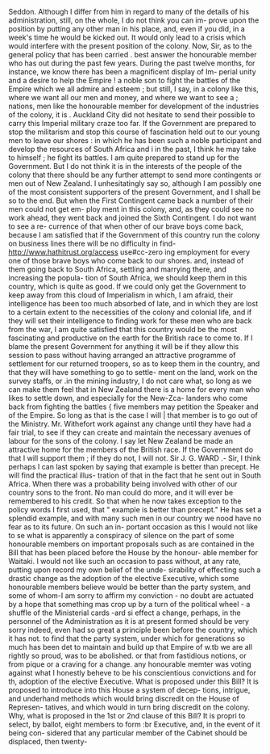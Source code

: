 Seddon. Although I differ from him in regard to many of the details of his administration, still, on the whole, I do not think you can im- prove upon the position by putting any other man in his place, and, even if you did, in a week's time he would be kicked out. It would only lead to a crisis which would interfere with the present position of the colony. Now, Sir, as to the general policy that has been carried . best answer the honourable member who has out during the past few years. During the past twelve months, for instance, we know there has been a magnificent display of Im- perial unity and a desire to help the Empire ! a noble son to fight the battles of the Empire which we all admire and esteem ; but still, I say, in a colony like this, where we want all our men and money, and where we want to see a ; nations, men like the honourable member for development of the industries of the colony, it is . Auckland City did not hesitate to send their possible to carry this Imperial military craze too far. If the Government are prepared to stop the militarism and stop this course of fascination held out to our young men to leave our shores : in which he has been such a noble participant and develop the resources of South Africa and i in the past, I think he may take to himself ; he fight its battles. I am quite prepared to stand up for the Government. But I do not think it is in the interests of the people of the colony that there should be any further attempt to send more contingents or men out of New Zealand. I unhesitatingly say so, although I am possibly one of the most consistent supporters of the present Government, and I shall be so to the end. But when the First Contingent came back a number of their men could not get em- ploy ment in this colony, and, as they could see no work ahead, they went back and joined the Sixth Contingent. I do not want to see a re- currence of that when other of our brave boys come back, because I am satisfied that if the Government of this country run the colony on business lines there will be no difficulty in find- http://www.hathitrust.org/access use#cc-zero ing employment for every one of those brave boys who come back to our shores. and, instead of them going back to South Africa, settling and marrying there, and increasing the popula- tion of South Africa, we should keep them in this country, which is quite as good. If we could only get the Government to keep away from this cloud of Imperialism in which, I am afraid, their intelligence has been too much absorbed of late, and in which they are lost to a certain extent to the necessities of the colony and colonial life, and if they will set their intelligence to finding work for these men who are back from the war, I am quite satisfied that this country would be the most fascinating and productive on the earth for the British race to come to. If I blame the present Government for anything it will be if they allow this session to pass without having arranged an attractive programme of settlement for our returned troopers, so as to keep them in the country, and that they will have something to go to settle- ment on the land, work on the survey staffs, or .in the mining industry, I do not care what, so long as we can make them feel that in New Zealand there is a home for every man who likes to settle down, and especially for the New-Zca- landers who come back from fighting the battles { five members may petition the Speaker and of the Empire. So long as that is the case I will | that member is to go out of the Ministry. Mr. Withefort work against any change until they have had a fair trial, to see if they can create and maintain the necessary avenues of labour for the sons of the colony. I say let New Zealand be made an attractive home for the members of the British race. If the Government do that I will support them ; if they do not, I will not. Sir J. G. WARD .- Sir, I think perhaps I can last spoken by saying that example is better than precept. He will find the practical illus- tration of that in the fact that he sent out in South Africa. When there was a probability being involved with other of our country sons to the front. No man could do more, and it will ever be remembered to his credit. So that when he now takes exception to the policy words I first used, that " example is better than precept." He has set a splendid example, and with many such men in our country we nood have no fear as to its future. On such an in- portant occasion as this I would not like to se what is apparently a conspiracy of silence on the part of some honourable members on important proposals such as are contained in the Bill that has been placed before the House by the honour- able member for Waitaki. I would not like such an occasion to pass without, at any rate, putting upon record my own belief of the unde- sirability of effecting such a drastic change as the adoption of the elective Executive, which some honourable members believe would be better than the party system, and some of whom-I am sorry to affirm my conviction - no doubt are actuated by a hope that something mas crop up by a turn of the political wheel - a shuffle of the Ministerial cards -ard si effect a change, perhaps, in the personnel of the Administration as it is at present formed should be very sorry indeed, even had so great a principle been before the country, which it has not. to find that the party system, under which for generations so much has been det to maintain and build up that Empire of w.tb we are all rightly so proud, was to be abolished. or that from fastidious notions, or from pique or a craving for a change. any honourable memter was voting against what I honestly beheve to be his conscientious convictions and for th, adoption of the elective Executive. What is proposed under this Bill? It is proposed to introduce into this House a system of decep- tions, intrigue, and underhand methods which would bring discredit on the House of Represen- tatives, and which would in turn bring discredit on the colony. Why, what is proposed in the 1st or 2nd clause of this Bill? It is propri to select, by ballot, eight members to form :br Executive, and, in the event of it being con- sidered that any particular member of the Cabinet should be displaced, then twenty- 